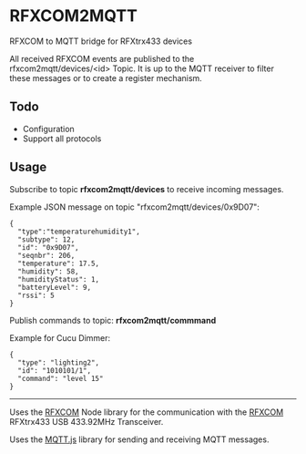 # RFXCOM2MQTT
RFXCOM to MQTT bridge for RFXtrx433 devices

All received RFXCOM events are published to the rfxcom2mqtt/devices/\<id\> Topic.
It is up to the MQTT receiver to filter these messages or to create a register mechanism.

## Todo

* Configuration
* Support all protocols

## Usage

Subscribe to topic **rfxcom2mqtt/devices** to receive incoming messages.

Example JSON message on topic "rfxcom2mqtt/devices/0x9D07":

    {
      "type":"temperaturehumidity1",
      "subtype": 12,
      "id": "0x9D07",
      "seqnbr": 206,
      "temperature": 17.5,
      "humidity": 58,
      "humidityStatus": 1,
      "batteryLevel": 9,
      "rssi": 5
    }

Publish commands to topic: **rfxcom2mqtt/commmand**

Example for Cucu Dimmer:

    {
      "type": "lighting2",
      "id": "1010101/1",
      "command": "level 15"
    }

----

Uses the [RFXCOM](https://github.com/rfxcom/node-rfxcom) Node library for the communication with the [RFXCOM](http://www.rfxcom.com) RFXtrx433 USB 433.92MHz Transceiver.

Uses the [MQTT.js](https://github.com/mqttjs/MQTT.js) library for sending and receiving MQTT messages.
